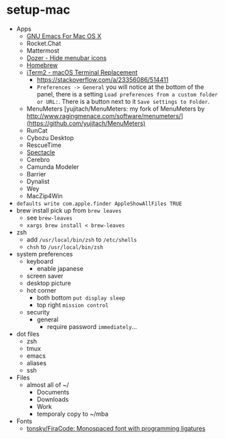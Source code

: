 # setup-mac

- Apps
  - [GNU Emacs For Mac OS X](https://emacsformacosx.com/)
  - Rocket.Chat
  - Mattermost
  - [Dozer - Hide menubar icons](https://dozermac.com/)
  - [Homebrew](https://brew.sh/)
  - [iTerm2 - macOS Terminal Replacement](https://www.iterm2.com/)
    - https://stackoverflow.com/a/23356086/514411
    - `Preferences -> General` you will notice at the bottom of the panel, there is a setting `Load preferences from a custom folder or URL:`. There is a button next to it `Save settings to Folder`.
  - MenuMeters [yujitach/MenuMeters: my fork of MenuMeters by http://www.ragingmenace.com/software/menumeters/](https://github.com/yujitach/MenuMeters)
  - RunCat
  - Cybozu Desktop
  - RescueTime
  - [Spectacle](https://www.spectacleapp.com/)
  - Cerebro
  - Camunda Modeler
  - Barrier
  - Dynalist
  - Wey
  - MacZip4Win
- `defaults write com.apple.finder AppleShowAllFiles TRUE`
- brew install pick up from `brew leaves`
  - see `brew-leaves`
  - `xargs brew install < brew-leaves`
- zsh
  - add `/usr/local/bin/zsh` to `/etc/shells`
  - `chsh` to `/usr/local/bin/zsh`
- system preferences
  - keyboard
    - enable japanese
  - screen saver
  - desktop picture
  - hot corner
    - both bottom `put display sleep`
    - top right `mission control`
  - security
    - general
      - require password `immediately`...
- dot files
  - zsh
  - tmux
  - emacs
  - aliases
  - ssh
- Files
  - almost all of ~/
    - Documents
    - Downloads
    - Work
    - temporaly copy to ~/mba
- Fonts
  - [tonsky/FiraCode: Monospaced font with programming ligatures](https://github.com/tonsky/FiraCode)

